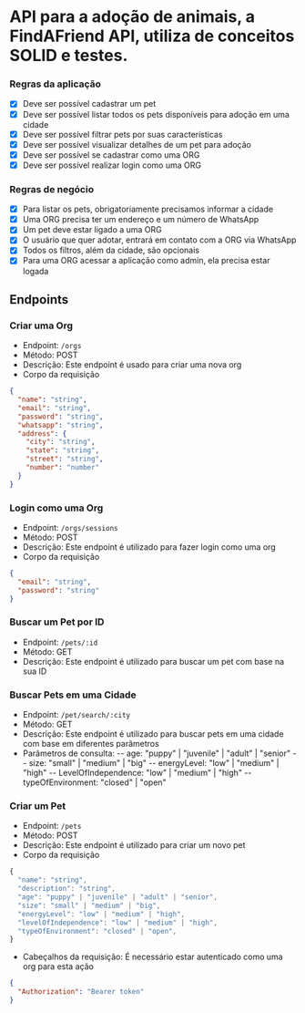 # API para a adoção de animais, a FindAFriend API, utiliza de conceitos SOLID e testes.

### Regras da aplicação

- [x] Deve ser possível cadastrar um pet
- [x] Deve ser possível listar todos os pets disponíveis para adoção em uma cidade
- [x] Deve ser possível filtrar pets por suas características
- [x] Deve ser possível visualizar detalhes de um pet para adoção
- [x] Deve ser possível se cadastrar como uma ORG
- [x] Deve ser possível realizar login como uma ORG

### Regras de negócio

- [x] Para listar os pets, obrigatoriamente precisamos informar a cidade
- [x] Uma ORG precisa ter um endereço e um número de WhatsApp
- [x] Um pet deve estar ligado a uma ORG
- [x] O usuário que quer adotar, entrará em contato com a ORG via WhatsApp
- [x] Todos os filtros, além da cidade, são opcionais
- [x] Para uma ORG acessar a aplicação como admin, ela precisa estar logada

## Endpoints

### Criar uma Org

- Endpoint: `/orgs`
- Método: POST
- Descrição: Este endpoint é usado para criar uma nova org
- Corpo da requisição

```json
{
  "name": "string",
  "email": "string",
  "password": "string",
  "whatsapp": "string",
  "address": {
    "city": "string",
    "state": "string",
    "street": "string",
    "number": "number"
  }
}
```

### Login como uma Org

- Endpoint: `/orgs/sessions`
- Método: POST
- Descrição: Este endpoint é utilizado para fazer login como uma org
- Corpo da requisição

```json
{
  "email": "string",
  "password": "string"
}
```

### Buscar um Pet por ID

- Endpoint: `/pets/:id`
- Método: GET
- Descrição: Este endpoint é utilizado para buscar um pet com base na sua ID

### Buscar Pets em uma Cidade

- Endpoint: `/pet/search/:city`
- Método: GET
- Descrição: Este endpoint é utilizado para buscar pets em uma cidade com base em diferentes parâmetros
- Parâmetros de consulta:
  -- age: "puppy" | "juvenile" | "adult" | "senior"
  -- size: "small" | "medium" | "big"
  -- energyLevel: "low" | "medium" | "high"
  -- LevelOfIndependence: "low" | "medium" | "high"
  -- typeOfEnvironment: "closed" | "open"

### Criar um Pet

- Endpoint: `/pets`
- Método: POST
- Descrição: Este endpoint é utilizado para criar um novo pet
- Corpo da requisição

```typescript
{
  "name": "string",
  "description": "string",
  "age": "puppy" | "juvenile" | "adult" | "senior",
  "size": "small" | "medium" | "big",
  "energyLevel": "low" | "medium" | "high",
  "levelOfIndependence": "low" | "medium" | "high",
  "typeOfEnvironment": "closed" | "open",
}
```

- Cabeçalhos da requisição: É necessário estar autenticado como uma org para esta ação

```json
{
  "Authorization": "Bearer token"
}
```
